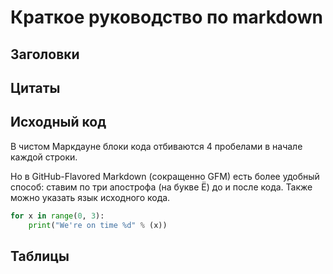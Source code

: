 # Краткое руководство по markdown

## Заголовки

## Цитаты

## Исходный код

В чистом Маркдауне блоки кода отбиваются 4 пробелами в начале каждой строки.

Но в GitHub-Flavored Markdown (сокращенно GFM) есть более удобный способ: ставим по три апострофа (на букве Ё) до и после кода. Также можно указать язык исходного кода.

```python
for x in range(0, 3):
    print("We're on time %d" % (x))
```

## Таблицы
